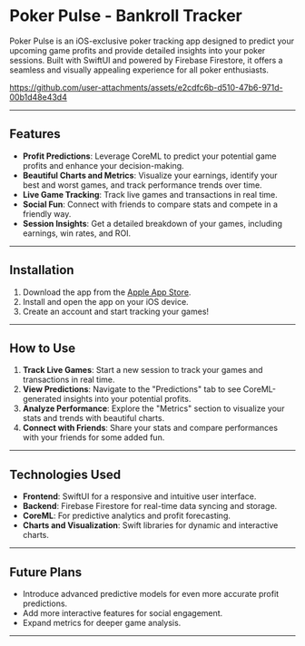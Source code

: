 # Poker Pulse - Bankroll Tracker

Poker Pulse is an iOS-exclusive poker tracking app designed to predict your upcoming game profits and provide detailed insights into your poker sessions. Built with SwiftUI and powered by Firebase Firestore, it offers a seamless and visually appealing experience for all poker enthusiasts.

https://github.com/user-attachments/assets/e2cdfc6b-d510-47b6-971d-00b1d48e43d4

---

## Features

- **Profit Predictions**: Leverage CoreML to predict your potential game profits and enhance your decision-making.
- **Beautiful Charts and Metrics**: Visualize your earnings, identify your best and worst games, and track performance trends over time.
- **Live Game Tracking**: Track live games and transactions in real time.
- **Social Fun**: Connect with friends to compare stats and compete in a friendly way.
- **Session Insights**: Get a detailed breakdown of your games, including earnings, win rates, and ROI.

---

## Installation

1. Download the app from the [Apple App Store](https://apps.apple.com/us/app/trackmyhand/id6740495158).
2. Install and open the app on your iOS device.
3. Create an account and start tracking your games!

---

## How to Use

1. **Track Live Games**: Start a new session to track your games and transactions in real time.
2. **View Predictions**: Navigate to the "Predictions" tab to see CoreML-generated insights into your potential profits.
3. **Analyze Performance**: Explore the "Metrics" section to visualize your stats and trends with beautiful charts.
4. **Connect with Friends**: Share your stats and compare performances with your friends for some added fun.

---

## Technologies Used

- **Frontend**: SwiftUI for a responsive and intuitive user interface.
- **Backend**: Firebase Firestore for real-time data syncing and storage.
- **CoreML**: For predictive analytics and profit forecasting.
- **Charts and Visualization**: Swift libraries for dynamic and interactive charts.

---

## Future Plans

- Introduce advanced predictive models for even more accurate profit predictions.
- Add more interactive features for social engagement.
- Expand metrics for deeper game analysis.

---
